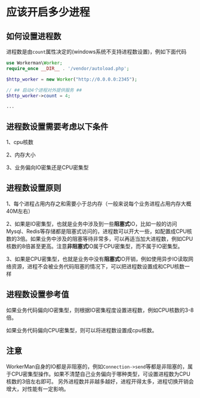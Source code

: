 # 应该开启多少进程

## 如何设置进程数
进程数是由```count```属性决定的(windows系统不支持进程数设置)，例如下面代码
```php
use Workerman\Worker;
require_once __DIR__ . '/vendor/autoload.php';

$http_worker = new Worker("http://0.0.0.0:2345");

// ## 启动4个进程对外提供服务 ##
$http_worker->count = 4;

...

```

## 进程数设置需要考虑以下条件
1、cpu核数

2、内存大小

3、业务偏向IO密集还是CPU密集型

## 进程数设置原则

1、每个进程占用内存之和需要小于总内存（一般来说每个业务进程占用内存大概40M左右）

2、如果是IO密集型，也就是业务中涉及到一些**阻塞式**IO，比如一般的访问Mysql、Redis等存储都是阻塞式访问的，进程数可以开大一些，如配置成CPU核数的3倍。如果业务中涉及的阻塞等待非常多，可以再适当加大进程数，例如CPU核数的8倍甚至更高。注意**非阻塞式**IO属于CPU密集型，而不属于IO密集型。

3、如果是CPU密集型，也就是业务中没有**阻塞式**IO开销，例如使用异步IO读取网络资源，进程不会被业务代码阻塞的情况下，可以把进程数设置成和CPU核数一样


## 进程数设置参考值
如果业务代码偏向IO密集型，则根据IO密集程度设置进程数，例如CPU核数的3-8倍。

如果业务代码偏向CPU密集型，则可以将进程数设置成cpu核数。

## 注意
WorkerMan自身的IO都是非阻塞的，例如```Connection->send```等都是非阻塞的，属于CPU密集型操作。如果不清楚自己业务偏向于哪种类型，可设置进程数为CPU核数的3倍左右即可。
另外进程数并非越多越好，进程开得太多，进程切换开销会增大，对性能有一定影响。



